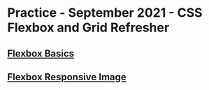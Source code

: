 # Practice - September 2021 - CSS Flexbox and Grid Refresher

## [Flexbox Basics](flexbox-basics/README.md)

## [Flexbox Responsive Image](flexbox-responsive-image/README.md)
